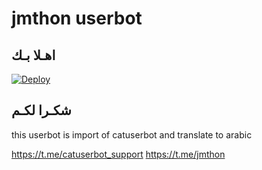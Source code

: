 # jmthon userbot

## اهـلا بـك

[![Deploy](https://www.herokucdn.com/deploy/button.svg)](https://heroku.com/deploy?template=https://github.com/yguhij1234/pack)

## شكـرا لكـم 


this userbot is import of catuserbot and translate to arabic

https://t.me/catuserbot_support
https://t.me/jmthon
